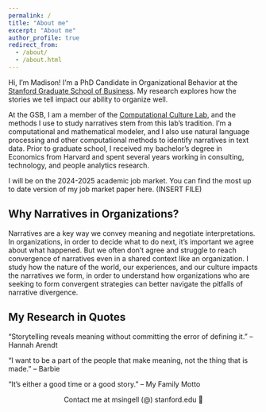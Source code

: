 ```yaml
---
permalink: /
title: "About me"
excerpt: "About me"
author_profile: true
redirect_from: 
  - /about/
  - /about.html
---
```



Hi, I’m Madison! I’m a PhD Candidate in Organizational Behavior at the [Stanford Graduate School of Business](https://www.gsb.stanford.edu/programs/phd/academic-experience/students/madison-singell). My research explores how the stories we tell impact our ability to organize well. 

At the GSB, I am a member of the [Computational Culture Lab](https://www.comp-culture.org/), and the methods I use to study narratives stem from this lab’s tradition. I’m a computational and mathematical modeler, and I also use natural language processing and other computational methods to identify narratives in text data. Prior to graduate school, I received my bachelor’s degree in Economics from Harvard and spent several years working in consulting, technology, and people analytics research. 

I will be on the 2024-2025 academic job market. You can find the most up to date version of my job market paper here. (INSERT FILE)

## Why Narratives in Organizations? 
Narratives are a key way we convey meaning and negotiate interpretations. In organizations, in order to decide what to do next, it’s important we agree about what happened. But we often don’t agree and struggle to reach convergence of narratives even in a shared context like an organization. I study how the nature of the world, our experiences, and our culture impacts the narratives we form, in order to understand how organizations who are seeking to form convergent strategies can better navigate the pitfalls of narrative divergence. 

## My Research in Quotes
“Storytelling reveals meaning without committing the error of defining it.” – Hannah Arendt

“I want to be a part of the people that make meaning, not the thing that is made.” – Barbie

“It’s either a good time or a good story.” – My Family Motto

<div align="center">Contact me at msingell (@) stanford.edu 📩</div>
